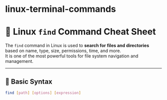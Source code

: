 # linux-terminal-commands
# 📂 Linux `find` Command Cheat Sheet

The `find` command in Linux is used to **search for files and directories** based on name, type, size, permissions, time, and more.  
It is one of the most powerful tools for file system navigation and management.

---

## 🔹 Basic Syntax
```bash
find [path] [options] [expression]
```
